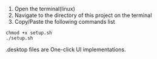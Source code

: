 1. Open the terminal(linux)
2. Navigate to the directory of this project on the terminal
3. Copy/Paste the following commands list

```
chmod +x setup.sh
./setup.sh

```

.desktop files are One-click UI implementations.
